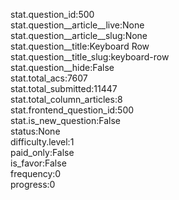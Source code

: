 stat.question_id:500  
stat.question__article__live:None  
stat.question__article__slug:None  
stat.question__title:Keyboard Row  
stat.question__title_slug:keyboard-row  
stat.question__hide:False  
stat.total_acs:7607  
stat.total_submitted:11447  
stat.total_column_articles:8  
stat.frontend_question_id:500  
stat.is_new_question:False  
status:None  
difficulty.level:1  
paid_only:False  
is_favor:False  
frequency:0  
progress:0  

